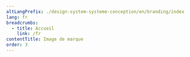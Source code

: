 ```yaml
---
altLangPrefix: ./design-system-systeme-conception/en/branding/index
lang: fr
breadcrumbs:
  - title: Accueil
    link: /fr
contentTitle: Image de marque
order: 3
---
```

